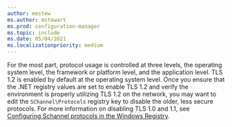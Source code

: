 ```yaml
---
author: mestew
ms.author: mstewart
ms.prod: configuration-manager
ms.topic: include
ms.date: 05/04/2021
ms.localizationpriority: medium
---
```


<!--## Enable Transport layer security (TLS) 1.2 protocol as a security provider Note: the heading in in the 2 articles (enable-tls-1-2-client & enable-tls-1-2-server) to better facilitate linking. -->

For the most part, protocol usage is controlled at three levels, the operating system level, the framework or platform level, and the application level. TLS 1.2 is enabled by default at the operating system level. Once you ensure that the .NET registry values are set to enable TLS 1.2 and verify the environment is properly utilizing TLS 1.2 on the network, you may want to edit the `SChannel\Protocols` registry key to disable the older, less secure protocols. For more information on disabling TLS 1.0 and 1.1, see [Configuring Schannel protocols in the Windows Registry](/dotnet/framework/network-programming/tls#configuring-schannel-protocols-in-the-windows-registry).
